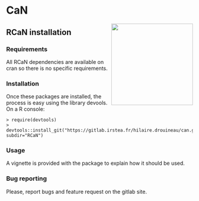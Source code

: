# CaN
<img src="RCaN/man/figures/logo.png" align="right" width="220" />

## RCaN installation
### Requirements
All RCaN dependencies are available on cran so there is no specific requirements. 

### Installation
Once these packages are installed, the process is easy using the library devools. On a R console:

    > require(devtools)
    > devtools::install_git("https://gitlab.irstea.fr/hilaire.drouineau/can.git", subdir="RCaN")
    
   
    
### Usage
A vignette is provided with the package to explain how it should be used.

### Bug reporting
Please, report bugs and feature request on the gitlab site.


